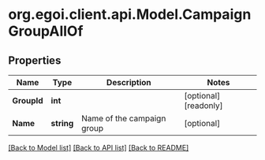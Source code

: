 
# org.egoi.client.api.Model.CampaignGroupAllOf

## Properties

Name | Type | Description | Notes
------------ | ------------- | ------------- | -------------
**GroupId** | **int** |  | [optional] [readonly] 
**Name** | **string** | Name of the campaign group | [optional] 

[[Back to Model list]](../README.md#documentation-for-models)
[[Back to API list]](../README.md#documentation-for-api-endpoints)
[[Back to README]](../README.md)

